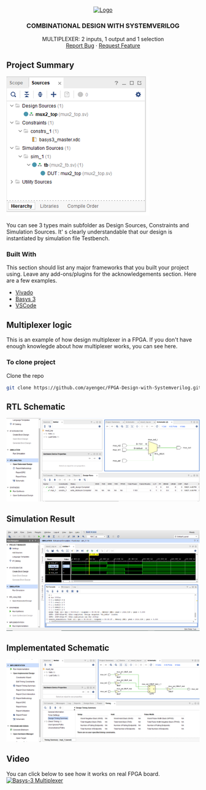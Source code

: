 <!-- PROJECT LOGO -->
<br />
<p align="center">
  <a href="https://github.com/ayengec/FPGA-Design-with-Systemverilog">
    <img src="https://upload.wikimedia.org/wikipedia/commons/thumb/1/16/Multiplexer2.svg/1200px-Multiplexer2.svg.png" alt="Logo" width="165" height="90">
  </a>

  <h3 align="center">COMBINATIONAL DESIGN WITH SYSTEMVERILOG</h3>

  <p align="center">
    MULTIPLEXER: 2 inputs, 1 output and 1 selection
    <br />
    <a href="https://github.com/ayengec/FPGA-Design-with-Systemverilog/issues">Report Bug</a>
    ·
    <a href="https://github.com/ayengec/FPGA-Design-with-Systemverilog/issues">Request Feature</a>
  </p>
</p>

<!-- ABOUT THE PROJECT -->
## Project Summary
![image](https://github.com/ayengec/FPGA-Design-with-Systemverilog/blob/main/1-Multiplexer_2in1out/docs/PRJ_Summary.PNG)

You can see 3 types main subfolder as Design Sources, Constraints and Simulation Sources. It' s clearly understandable that our design is instantiated by simulation file Testbench.

### Built With
This section should list any major frameworks that you built your project using. Leave any add-ons/plugins for the acknowledgements section. Here are a few examples.
* [Vivado](https://www.xilinx.com/products/design-tools/vivado.html)
* [Basys 3](https://store.digilentinc.com/basys-3-artix-7-fpga-beginner-board-recommended-for-introductory-users/)
* [VSCode](https://code.visualstudio.com)


<!-- GETTING STARTED -->
## Multiplexer logic
This is an example of how design multiplexer in a FPGA. If you don't have enough knowlegde about how multiplexer works, you can see here. 

### To clone project
Clone the repo
   ```sh
   git clone https://github.com/ayengec/FPGA-Design-with-Systemverilog.git
   ```
<!-- ABOUT THE PROJECT -->
## RTL Schematic
![image](https://github.com/ayengec/FPGA-Design-with-Systemverilog/blob/main/1-Multiplexer_2in1out/docs/RTL_schematic.PNG)

## Simulation Result
![image](https://github.com/ayengec/FPGA-Design-with-Systemverilog/blob/main/1-Multiplexer_2in1out/docs/SIM_tcl_and_wave.PNG)

## Implementated Schematic
![image](https://github.com/ayengec/FPGA-Design-with-Systemverilog/blob/main/1-Multiplexer_2in1out/docs/IMPL_schematic.PNG)

<!-- USAGE EXAMPLES -->
## Video
You can click below to see how it works on real FPGA board.
<br />
[![Basys-3 Multiplexer](https://img.youtube.com/vi/5g7ivPhiHg4/0.jpg)](https://www.youtube.com/watch?v=5g7ivPhiHg4 "Basys-3 Multiplexer")

